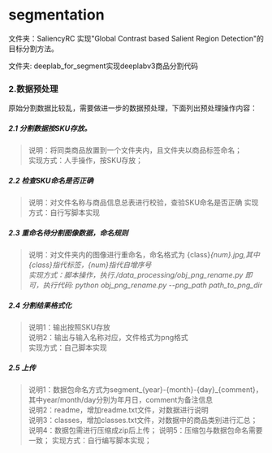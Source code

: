 # segmentation
文件夹：SaliencyRC 实现"Global Contrast based Salient Region Detection"的目标分割方法。

文件夹: deeplab_for_segment实现deeplabv3商品分割代码

### 2.数据预处理
原始分割数据比较乱，需要做进一步的数据预处理，下面列出预处理操作内容：
##### 2.1 分割数据按SKU存放。
> 说明：将同类商品放置到一个文件夹内，且文件夹以商品标签命名；<br>
> 实现方式：人手操作，按SKU存放；

##### 2.2 检查SKU命名是否正确
> 说明：对文件名称与商品信息总表进行校验，查验SKU命名是否正确
> 实现方式：自行写脚本实现<br>

##### 2.3 重命名待分割图像数据，命名规则
> 说明：对文件夹内的图像进行重命名，命名格式为 {class}_{num}.jpg,其中{class}指代标签，{num}指代自增序号<br>
> 实现方式：脚本操作，执行./data_processing/obj_png_rename.py 即可，执行代码: python obj_png_rename.py --png_path path_to_png_dir_

##### 2.4 分割结果格式化
> 说明1：输出按照SKU存放<br>
> 说明2：输出与输入名称对应，文件格式为png格式<br>
> 实现方式：自己脚本实现

##### 2.5 上传
> 说明1：数据包命名方式为segment_{year}-{month}-{day}_{comment}，其中year/month/day分别为年月日，comment为备注信息<br>
> 说明2：readme，增加readme.txt文件，对数据进行说明<br>
> 说明3：classes，增加classes.txt文件，对数据中的商品类别进行汇总；
> 说明4：数据包需进行压缩成zip后上传；
> 说明5：压缩包与数据包命名需要一致；
> 实现方式：自行编写脚本实现；